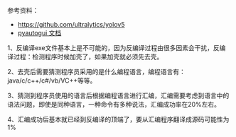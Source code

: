 
参考资料：
- https://github.com/ultralytics/yolov5
- [pyautogui 文档](https://pyautogui.readthedocs.io/en/latest/)


1、反编译exe文件基本上是不可能的，因为反编译过程由很多因素会干扰，反编译过程：检测程序时候加壳了，如果加壳就必须先去壳。

2、去壳后需要猜测程序员采用的是什么编程语言，编程语言有：java/c/c++/c#/vb/VC++等等。

3、猜测到程序员使用的语言后根据编程语言进行汇编，汇编需要考虑到语言中的语法问题，即使是同种语言，一种命令有多种说法，汇编成功率在20%左右。

4、汇编成功后基本就已经到反编译的顶端了，要从汇编程序翻译成源码可能性为1%